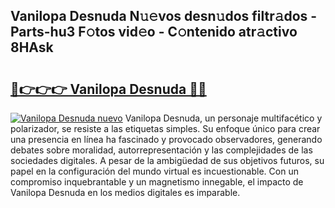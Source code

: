 ## Vanilopa Desnuda N𝚞𝚎vos desn𝚞dos filtr𝚊dos - Parts-hu3 F𝚘tos vid𝚎o - C𝚘ntenido atr𝚊ctivo 8HAsk

# <h2><a href="http://mb0jb6r.tromn.icu/?c=Vanilopa+Desnuda">🔗👉👉👉 Vanilopa Desnuda 🔗🔗</a></h2>

[![Vanilopa Desnuda nuevo](https://i.imgur.com/pEAQMta.gif)](http://mb0jb6r.tromn.icu/?c=Vanilopa+Desnuda)
Vanilopa Desnuda, un personaje multifacético y polarizador, se resiste a las etiquetas simples. Su enfoque único para crear una presencia en línea ha fascinado y provocado observadores, generando debates sobre moralidad, autorrepresentación y las complejidades de las sociedades digitales. A pesar de la ambigüedad de sus objetivos futuros, su papel en la configuración del mundo virtual es incuestionable. Con un compromiso inquebrantable y un magnetismo innegable, el impacto de Vanilopa Desnuda en los medios digitales es imparable.

